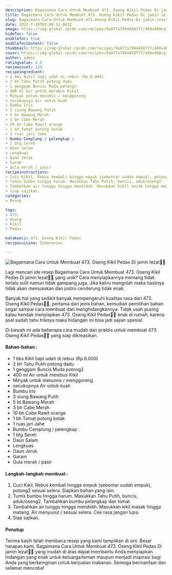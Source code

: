 ```yaml
---
description: Bagaimana Cara Untuk Membuat 473. Oseng Kikil Pedas Di jamin lezat"
title: Bagaimana Cara Untuk Membuat 473. Oseng Kikil Pedas Di jamin lezat
slug: Bagaimana-Cara-Untuk-Membuat-473-Oseng-Kikil-Pedas-Di-jamin-lezat
date: 2022-7-18T03:09:12.063Z
image: https://img-global.cpcdn.com/recipes/9a877a7994458f77/400x400cq70/photo.jpg
hideToc: false
enableToc: true
enableTocContent: false
thumbnail: https://img-global.cpcdn.com/recipes/9a877a7994458f77/400x400cq70/photo.jpg
cover: https://img-global.cpcdn.com/recipes/9a877a7994458f77/400x400cq70/photo.jpg
author: admin
ratingvalue: 4.8
reviewcount: 124
recipeingredient:
- 1 bks Kikil Sapi udah di rebus (Rp.8.000)
- 2 bh Tahu Putih potong dadu
- 1 genggam Buncis Muda potong2
- 400 ml Air untuk merebus Kikil
- Minyak untuk menumis / menggoreng
- secukupnya Air untuk kuah
- Bumbu Iris
- 3 siung Bawang Putih
- 5 bt Bawang Merah
- 3 bh Cabe Merah
- 10 bh Cabe Rawit orange
- 1 bh Tomat potong kotak
- 1 ruas jari Jahe
- Bumbu Cemplung / pelengkap :
- 1 btg Sereh
- Daun Salam
- Lengkuas
- Daun Jeruk
- Garam
- Gula merah / pasir
recipeinstructions:
- Cuci Kikil, Rebus kembali hingga empuk (sebentar sudah empuk), potong2 sesuai selera. Siapkan bahan yang lain.
- Tumis bumbu hingga harum. Masukkan Tahu Putih, buncis, aduk/oseng2. Tambahkan bumbu pelengkap dan tomat.
- Tambahkan air tunggu hingga mendidih. Masukkan kikil masak hingga matang. Air menyusut / sesuai selera. Cek rasa jangan lupa.
- Siap sajikan.
categories:
- Resep

tags:
- 473.
- Oseng
- Kikil
- Pedas

katakunci: 473. Oseng Kikil Pedas
recipecuisine: Indonesian

---
```


![Bagaimana Cara Untuk Membuat 473. Oseng Kikil Pedas Di jamin lezat👩‍🍳](https://img-global.cpcdn.com/recipes/9a877a7994458f77/400x400cq70/photo.jpg)

Lagi mencari ide resep Bagaimana Cara Untuk Membuat 473. Oseng Kikil Pedas Di jamin lezat👩‍🍳 yang unik? Cara menyiapkannya memang tidak terlalu sulit namun tidak gampang juga. Jika keliru mengolah maka hasilnya tidak akan memuaskan dan justru cenderung tidak enak.

Banyak hal yang sedikit banyak mempengaruhi kualitas rasa dari 473. Oseng Kikil Pedas👩‍🍳, pertama dari jenis bahan, kemudian pemilihan bahan segar sampai cara membuat dan menghidangkannya. Tidak usah pusing kalau hendak menyiapkan 473. Oseng Kikil Pedas👩‍🍳 enak di rumah, karena asal sudah tahu triknya maka hidangan ini bisa jadi sajian spesial.

Di bawah ini ada beberapa cara mudah dan praktis untuk membuat 473. Oseng Kikil Pedas👩‍🍳 yang siap dikreasikan.

<!--inarticleads1-->

#### Bahan-bahan :

- 1 bks Kikil Sapi udah di rebus (Rp.8.000)
- 2 bh Tahu Putih potong dadu
- 1 genggam Buncis Muda potong2
- 400 ml Air untuk merebus Kikil
- Minyak untuk menumis / menggoreng
- secukupnya Air untuk kuah
- Bumbu Iris
- 3 siung Bawang Putih
- 5 bt Bawang Merah
- 3 bh Cabe Merah
- 10 bh Cabe Rawit orange
- 1 bh Tomat potong kotak
- 1 ruas jari Jahe
- Bumbu Cemplung / pelengkap :
- 1 btg Sereh
- Daun Salam
- Lengkuas
- Daun Jeruk
- Garam
- Gula merah / pasir

<!--inarticleads2-->

#### Langkah-langkah membuat :

1. Cuci Kikil, Rebus kembali hingga empuk (sebentar sudah empuk), potong2 sesuai selera. Siapkan bahan yang lain.
1. Tumis bumbu hingga harum. Masukkan Tahu Putih, buncis, aduk/oseng2. Tambahkan bumbu pelengkap dan tomat.
1. Tambahkan air tunggu hingga mendidih. Masukkan kikil masak hingga matang. Air menyusut / sesuai selera. Cek rasa jangan lupa.
1. Siap sajikan.

#### Penutup

Terima kasih telah membaca resep yang kami tampilkan di sini. Besar harapan kami, Bagaimana Cara Untuk Membuat 473. Oseng Kikil Pedas Di jamin lezat👩‍🍳 yang mudah di atas dapat membantu Anda menyiapkan hidangan yang enak untuk keluarga/teman maupun menjadi inspirasi bagi Anda yang berkeinginan untuk berjualan makanan. Semoga bermanfaat dan selamat mencoba!